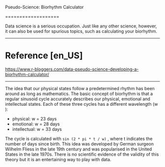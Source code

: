 Pseudo-Science: Biorhythm Calculator

===================

Data science is a serious occupation. Just like any other science, however,
it can also be used for spurious topics, such as calculating your biorhythm.

-------------------

# Reference [en_US]

https://www.r-bloggers.com/data-pseudo-science-developing-a-biorhythm-calculator/

-------------------

The idea that our physical states follow a predetermined rhythm has been
around as long as mathematics. The basic concept of biorhythm is that a
regular sinusoid cycle accurately describes our physical, emotional and
intellectual states. Each of these three cycles has a different wavelength (w ):

* physical: w = 23 days
* emotional: w = 28 days
* intellectual: w = 33 days

The cycle is calculated with `sin (2 * pi * t / w)` , where t indicates the
number of days since birth. This idea was developed by German surgeon
Wilhelm Fliess in the late 19th century and was popularised in the United States
in the late 1970s. There is no scientific evidence of the validity of this
theory but it is an entertaining way to play with data.
